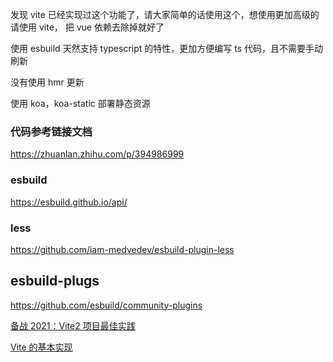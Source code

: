 发现 vite 已经实现过这个功能了，请大家简单的话使用这个，想使用更加高级的 请使用 vite， 把 vue 依赖去除掉就好了

使用 esbuild 天然支持 typescript 的特性，更加方便编写 ts 代码，且不需要手动刷新

没有使用 hmr 更新

使用 koa，koa-static 部署静态资源

### 代码参考链接文档

https://zhuanlan.zhihu.com/p/394986999

### esbuild

https://esbuild.github.io/api/

### less

https://github.com/iam-medvedev/esbuild-plugin-less

## esbuild-plugs

https://github.com/esbuild/community-plugins

[备战 2021：Vite2 项目最佳实践](https://juejin.cn/post/6924912613750996999)

[Vite 的基本实现](https://juejin.cn/post/6906790231371055118#comment)
